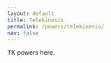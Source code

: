 ```yaml
---
layout: default
title: Telekinesis
permalink: /powers/telekinesis/
nav: false
---
```


TK powers here.